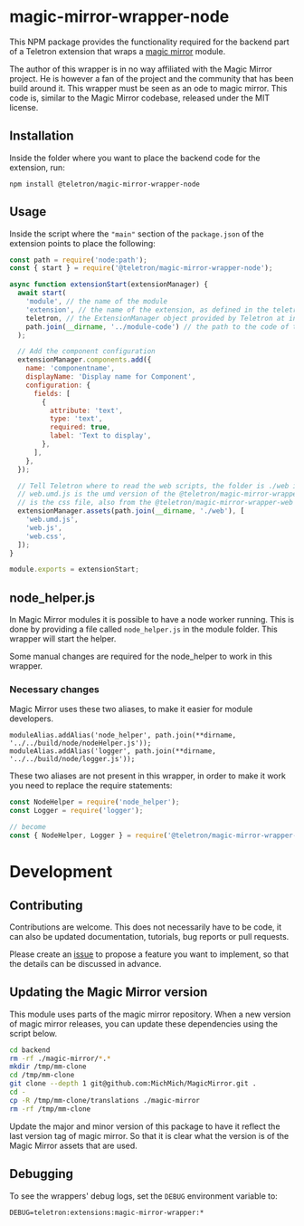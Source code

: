 # magic-mirror-wrapper-node

This NPM package provides the functionality required for the backend part of a Teletron extension that
wraps a [magic mirror](https://magicmirror.builders) module.

The author of this wrapper is in no way affiliated with the Magic Mirror project. He is however a fan of the project
and the community that has been build around it. This wrapper must be seen as an ode to magic mirror. This code is,
similar to the Magic Mirror codebase, released under the MIT license.

## Installation

Inside the folder where you want to place the backend code for the extension, run:

    npm install @teletron/magic-mirror-wrapper-node

## Usage

Inside the script where the `"main"` section of the `package.json` of the extension points to place the following:

```javascript
const path = require('node:path');
const { start } = require('@teletron/magic-mirror-wrapper-node');

async function extensionStart(extensionManager) {
  await start(
    'module', // the name of the module
    'extension', // the name of the extension, as defined in the teletron section of the extension package.json
    teletron, // the ExtensionManager object provided by Teletron at initialization
    path.join(__dirname, '../module-code') // the path to the code of the module
  );

  // Add the component configuration
  extensionManager.components.add({
    name: 'componentname',
    displayName: 'Display name for Component',
    configuration: {
      fields: [
        {
          attribute: 'text',
          type: 'text',
          required: true,
          label: 'Text to display',
        },
      ],
    },
  });

  // Tell Teletron where to read the web scripts, the folder is ./web in this example. The second parameter is the files to load.
  // web.umd.js is the umd version of the @teletron/magic-mirror-wrapper-web, web.js is the custom initialization script, and web.css
  // is the css file, also from the @teletron/magic-mirror-wrapper-web package.
  extensionManager.assets(path.join(__dirname, './web'), [
    'web.umd.js',
    'web.js',
    'web.css',
  ]);
}

module.exports = extensionStart;
```

## node_helper.js

In Magic Mirror modules it is possible to have a node worker running. This is done by providing a file called `node_helper.js` in the
module folder. This wrapper will start the helper.

Some manual changes are required for the node_helper to work in this wrapper.

### Necessary changes

Magic Mirror uses these two aliases, to make it easier for module developers.

    moduleAlias.addAlias('node_helper', path.join(**dirname, '../../build/node/nodeHelper.js'));
    moduleAlias.addAlias('logger', path.join(**dirname, '../../build/node/logger.js'));

These two aliases are not present in this wrapper, in order to make it work you need to replace the require statements:

```javascript
const NodeHelper = require('node_helper');
const Logger = require('logger');

// become
const { NodeHelper, Logger } = require('@teletron/magic-mirror-wrapper-node');
```

# Development

## Contributing

Contributions are welcome. This does not necessarily have to be code, it can also be updated documentation, tutorials, bug reports or pull requests.

Please create an [issue](https://github.com/daangemist/teletron-extension-magic-mirror-wrapper/issues) to propose a feature you want to implement, so that the details can be discussed in advance.

## Updating the Magic Mirror version

This module uses parts of the magic mirror repository. When a new version of magic mirror releases, you
can update these dependencies using the script below.

```bash
cd backend
rm -rf ./magic-mirror/*.*
mkdir /tmp/mm-clone
cd /tmp/mm-clone
git clone --depth 1 git@github.com:MichMich/MagicMirror.git .
cd -
cp -R /tmp/mm-clone/translations ./magic-mirror
rm -rf /tmp/mm-clone
```

Update the major and minor version of this package to have it reflect the last version tag of magic mirror. So that it is clear
what the version is of the Magic Mirror assets that are used.

## Debugging

To see the wrappers' debug logs, set the `DEBUG` environment variable to:

```
DEBUG=teletron:extensions:magic-mirror-wrapper:*
```
